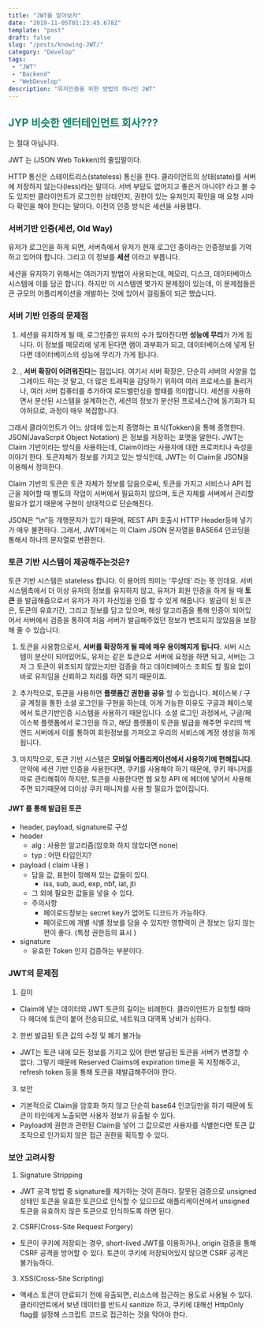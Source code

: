 ```yaml
---
title: "JWT를 알아보자"
date: "2019-11-05T01:23:45.678Z"
template: "post"
draft: false
slug: "/posts/knowing-JWT/"
category: "Develop"
tags:
 - "JWT"
 - "Backend"
 - "WebDevelop"
description: "유저인증을 위한 방법의 하나인 JWT"
---
```

<h2 style="color:rgb(9, 136, 104)">JYP 비슷한 엔터테인먼트 회사???</h2>

는 절대 아닙니다. 

JWT 는 (JSON Web Tokken)의 줄임말이다. 

HTTP 통신은 스테이트리스(stateless) 통신을 한다. 클라이언트의 상태(state)를 서버에 저장하지 않는다(less)라는 말이다. 서버 부담도 없어지고 좋은거 아니야? 라고 볼 수도 있지만 클라이언트가 로그인한 상태인지, 권한이 있는 유저인지 확인을 매 요청 시마다 확인을 해야 한다는 말이다. 이전의 인증 방식은 세션을 사용했다. 

### 서버기반 인증(세션, Old Way)

유저가 로그인을 하게 되면, 서버측에서 유저가 현재 로그인 중이라는 인증정보를 기억하고 있어야 합니다. 그리고 이 정보를 **세션** 이라고 부릅니다.

세션을 유지하기 위해서는 여러가지 방법이 사용되는데, 메모리, 디스크, 데이터베이스 시스템에 이를 담곤 합니다. 하지만 이 시스템엔 몇가지 문제점이 있는데, 이 문제점들은 큰 규모의 어플리케이션을 개발하는 것에 있어서 걸림돌이 되곤 했습니다.

### 서버 기반 인증의 문제점

1. 세션을 유지하게 될 때, 로그인중인 유저의 수가 많아진다면 **성능에 무리**가 가게 됩니다. 이 정보를 메모리에 넣게 된다면 램이 과부화가 되고, 데이터베이스에 넣게 된다면 데이터베이스의 성능에 무리가 가게 됩니다.

2. , **서버 확장이 어려워진다**는 점입니다. 여기서 서버 확장은, 단순히 서버의 사양을 업그레이드 하는 것 말고, 더 많은 트래픽을 감당하기 위하여 여러 프로세스를 돌리거나, 여러 서버 컴퓨터를 추가하여 로드밸런싱을 할때를 의미합니다. 세션을 사용하면서 분산된 시스템을 설계하는건, 세션의 정보가 분산된 프로세스간에 동기화가 되야하므로, 과정이 매우 복잡합니다.



그래서 클라이언트가 어느 상태에 있는지 증명하는 표식(Tokken)을 통해 증명한다. JSON(JavaScrpit Object Notation) 은 정보를 저장하는 포맷을 말한다. JWT는 Claim 기반이라는 방식을 사용하는데, Claim이라는 사용자에 대한 프로퍼티나 속성을 이야기 한다. 토큰자체가 정보를 가지고 있는 방식인데, JWT는 이 Claim을 JSON을 이용해서 정의한다.

Claim 기반의 토큰은 토큰 자체가 정보를 담음으로써, 토큰을 가지고 서비스나 API 접근을 제어할 때 별도의 작업이 서버에서 필요하지 않으며, 토큰 자체를 서버에서 관리할 필요가 없기 때문에 구현이 상대적으로 단순해진다.

JSON은 “\n”등 개행문자가 있기 때문에, REST API 호출시 HTTP Header등에 넣기가 매우 불편하다. 그래서, JWT에서는 이 Claim JSON 문자열을 BASE64 인코딩을 통해서 하나의 문자열로 변환한다.



### 토큰 기반 시스템이 제공해주는것은?

토큰 기반 시스템은 stateless 합니다. 이 용어의 의미는 '무상태' 라는 뜻 인데요. 서버시스템측에서 더 이상 유저의 정보를 유지하지 않고, 유저가 회원 인증을 하게 될 때 **토큰** 을 발급해줌으로서 유저가 자기 자신임을 인증 할 수 있게 해줍니다. 발급이 된 토큰은, 토큰의 유효기간, 그리고 정보를 담고 있으며, 해싱 알고리즘을 통해 인증이 되어있어서 서버에서 검증을 통하여 처음 서버가 발급해주었던 정보가 변조되지 않았음을 보장 해 줄 수 있습니다.

1. 토큰을 사용함으로서, **서버를 확장하게 될 때에 매우 용이해지게 됩니다**. 서버 시스템이 분산이 되어있어도, 유저는 같은 토큰으로 서버에 요청을 하면 되고, 서버는 그저 그 토큰이 위조되지 않았는지만 검증을 하고 데이터베이스 조회도 할 필요 없이 바로 유저임을 신뢰하고 처리를 하면 되기 때문이죠.

2. 추가적으로, 토큰을 사용하면 **플랫폼간 권한을 공유** 할 수 있습니다. 페이스북 / 구글 계정을 통한 소셜 로그인을 구현을 하는데, 이게 가능한 이유도 구글과 페이스북에서 토큰기반인증 시스템을 사용하기 때문입니다. 소셜 로그인 과정에서, 구글/페이스북 플랫폼에서 로그인을 하고, 해당 플랫폼이 토큰을 발급을 해주면 우리의 백엔드 서버에서 이를 통하여 회원정보를 가져오고 우리의 서비스에 계정 생성을 하게 됩니다.

3. 마지막으로, 토큰 기반 시스템은 **모바일 어플리케이션에서 사용하기에 편해집니다**. 만약에 세션 기반 인증을 사용한다면, 쿠키를 사용해야 하기 때문에, 쿠키 매니저를 따로 관리해줘야 하지만, 토큰을 사용한다면 웹 요청 API 에 헤더에 넣어서 사용해주면 되기때문에 더이상 쿠키 매니저를 사용 할 필요가 없어집니다.

   

#### JWT 를 통해 발급된 토큰

- header, payload, signature로 구성 
- header 
  - alg : 사용한 알고리즘(암호화 하지 않았다면 none) 
  - typ : 어떤 타입인지? 
- payload ( claim 내용 )
  - 담을 값, 표현이 정해져 있는 값들이 있다.
    - iss, sub, aud, exp, nbf, iat, jti
  - 그 외에 필요한 값들을 넣을 수 있다. 
  - 주의사항
    - 페이로드정보는 secret key가 없어도 디코드가 가능하다. 
    - 페이로드에 개별 식별 정보를 담을 수 있지만 영향력이 큰 정보는 담지 않는 편이 좋다. (특정 권한등의 표시 )
- signature
  - 유효한 Token 인지 검증하는 부분이다. 



### JWT의 문제점

1) 길이

- Claim에 넣는 데이터와 JWT 토큰의 길이는 비례한다. 클라이언트가 요청할 때마다 헤더에 토큰이 붙어 전송되므로, 네트워크 대역폭 낭비가 심하다.

2) 한번 발급된 토큰 값의 수정 및 폐기 불가능

- JWT는 토큰 내에 모든 정보를 가지고 있어 한번 발급된 토큰을 서버가 변경할 수 없다. 그렇기 때문에 Reserved Claims에 expiration time을 꼭 지정해주고, refresh token 등을 통해 토큰을 재발급해주어야 한다.

3) 보안

- 기본적으로 Claim을 암호화 하지 않고 단순히 base64 인코딩만을 하기 때문에 토큰이 타인에게 노출되면 사용자 정보가 유출될 수 있다.
- Payload에 권한과 관련된 Claim을 넣어 그 값으로만 사용자를 식별한다면 토큰 값 조작으로 인가되지 않은 접근 권한을 획득할 수 있다.



### 보안 고려사항

1) Signature Stripping

- JWT 공격 방법 중 signature를 제거하는 것이 흔하다. 잘못된 검증으로 unsigned 상태인 토큰을 유효한 토큰으로 인식할 수 있으므로 애플리케이션에서 unsigned 토큰을 유효하지 않은 토큰으로 인식하도록 하면 된다.

2) CSRF(Cross-Site Request Forgery)

- 토큰이 쿠키에 저장되는 경우, short-lived JWT를 이용하거나, origin 검증을 통해 CSRF 공격을 방어할 수 있다. 토큰이 쿠키에 저장되어있지 않으면 CSRF 공격은 불가능하다.

3) XSS(Cross-Site Scripting)

- 액세스 토큰이 만료되기 전에 유출되면, 리소스에 접근하는 용도로 사용될 수 있다. 클라이언트에서 보낸 데이터를 반드시 sanitize 하고, 쿠키에 대해선 HttpOnly flag를 설정해 스크립트 코드로 접근하는 것을 막아야 한다.